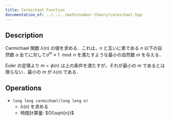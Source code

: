```yaml
---
title: Carmichael Function
documentation_of: ../../../math/number-theory/carmichael.hpp
---
```


## Description

Carmichael 関数 $\lambda(n)$ の値を求める．これは，$n$ と互いに素である $n$ 以下の自然数 $a$ 全てに対して$a^m \equiv 1 \mod n$ を満たすような最小の自然数 $m$ を与える．

Euler の定理より $m = \phi(n)$ は上の条件を満たすが，それが最小の $m$ であるとは限らない．最小の $m$ が $\lambda(n)$ である．

## Operations

- `long long carmichael(long long n)`
    - $\lambda(n)$ を求める
    - 時間計算量: $O(\sqrt{n})$